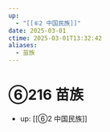 ```yaml
---
up:
  - "[[⑥2 中国民族]]"
date: 2025-03-01
ctime: 2025-03-01T13:32:42
aliases:
  - 苗族
---
```


# ⑥216 苗族

- up: [[⑥2 中国民族]]
